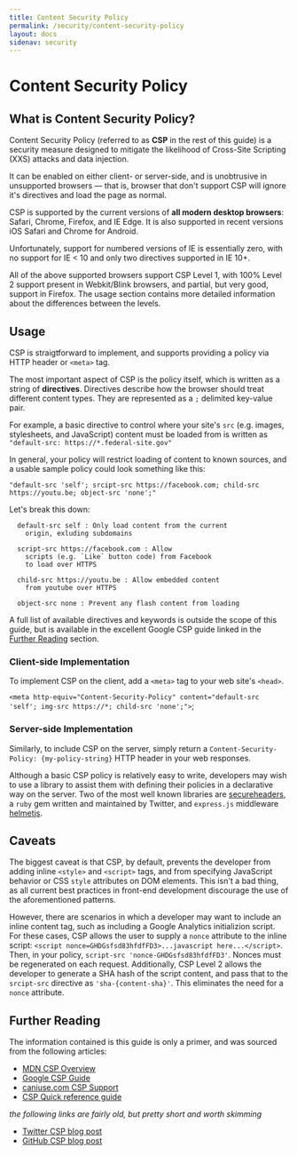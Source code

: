 ```yaml
---
title: Content Security Policy
permalink: /security/content-security-policy
layout: docs
sidenav: security
---
```


# Content Security Policy

## What is Content Security Policy?
Content Security Policy (referred to as **CSP** in the rest of this guide) is a security measure designed to mitigate the likelihood of Cross-Site Scripting (XXS) attacks and data injection.

It can be enabled on either client- or server-side, and is unobtrusive in unsupported browsers — that is, browser that don't support CSP will ignore it's directives and load the page as normal.

CSP is supported by the current versions of **all modern desktop browsers**: Safari, Chrome, Firefox, and IE Edge. It is also supported in recent versions iOS Safari and Chrome for Android.

Unfortunately, support for numbered versions of IE is essentially zero, with no support for IE < 10 and only two directives supported in IE 10+.

All of the above supported browsers support CSP Level 1, with 100% Level 2 support present in Webkit/Blink browsers, and partial, but very good, support in Firefox. The usage section contains more detailed information about the differences between the levels.

## Usage
CSP is straigtforward to implement, and supports providing a policy via HTTP header or `<meta>` tag.

The most important aspect of CSP is the policy itself, which is written as a string of **directives**. Directives describe how the browser should treat different content types. They are represented as a `;` delimited key-value pair.

For example, a basic directive to control where your site's `src` (e.g. images, stylesheets, and JavaScript) content must be loaded from is written as `"default-src: https://*.federal-site.gov"`

In general, your policy will restrict loading of content to known
sources, and a usable sample policy could look something like this:

`"default-src 'self'; srcipt-src https://facebook.com; child-src https://youtu.be; object-src 'none';"`

Let's break this down:

```
  default-src self : Only load content from the current
    origin, exluding subdomains

  script-src https://facebook.com : Allow
    scripts (e.g. `Like` button code) from Facebook
    to load over HTTPS

  child-src https://youtu.be : Allow embedded content
    from youtube over HTTPS

  object-src none : Prevent any flash content from loading
```

A full list of available directives and keywords is outside the scope of this guide, but is available in the excellent Google CSP guide linked in the [Further Reading](#further-reading) section.

<!-- !!add info about reporting¡¡ -->
<!-- not sure yet where the level info goes -->


### Client-side Implementation
To implement CSP on the client, add a `<meta>` tag to your web site's `<head>`.

`<meta http-equiv="Content-Security-Policy" content="default-src 'self'; img-src https://*; child-src 'none';">`;

### Server-side Implementation
Similarly, to include CSP on the server, simply return a `Content-Security-Policy: {my-policy-string}` HTTP header in your web responses.


Although a basic CSP policy is relatively easy to write, developers may wish to use a library to assist them with defining their policies in a declarative way on the server. Two of the most well known libraries are [secureheaders](https://github.com/twitter/secureheaders), a `ruby` gem written and maintained by Twitter, and `express.js` middleware [helmetjs](https://github.com/helmetjs/helmet).

## Caveats
The biggest caveat is that CSP, by default, prevents the developer from adding inline `<style>` and `<script>` tags, and from specifying JavaScript behavior or CSS `style` attributes on DOM elements. This isn't a bad thing, as all current best practices in front-end development discourage the use of the aforementioned patterns.

However, there are scenarios in which a developer may want to include an inline content tag, such as including a Google Analytics initializion script. For these cases, CSP allows the user to supply a `nonce` attribute to the inline script: `<script nonce=GHDGsfsd83hfdfFD3>...javascript here...</script>`. Then, in your policy, `script-src 'nonce-GHDGsfsd83hfdfFD3'`. Nonces must be regenerated on each request. Additionally, CSP Level 2 allows the developer to generate a SHA hash of the script content, and pass that to the `srcipt-src` directive as `'sha-{content-sha}'`. This eliminates the need for a `nonce` attribute.

## Further Reading

The information contained is this guide is only a primer, and was sourced from the following articles:
- [MDN CSP Overview](https://developer.mozilla.org/en-US/docs/Web/HTTP/CSP)
- [Google CSP Guide](https://developers.google.com/web/fundamentals/security/csp/)
- [caniuse.com CSP Support](https://caniuse.com/#search=Content%20Security%20Policy)
- [CSP Quick reference guide](https://content-security-policy.com/)

_the following links are fairly old, but pretty short and worth skimming_
- [Twitter CSP blog post](https://blog.twitter.com/engineering/en_us/a/2011/improving-browser-security-with-csp.html)
- [GitHub CSP blog post](https://blog.twitter.com/engineering/en_us/a/2011/improving-browser-security-with-csp.html)
